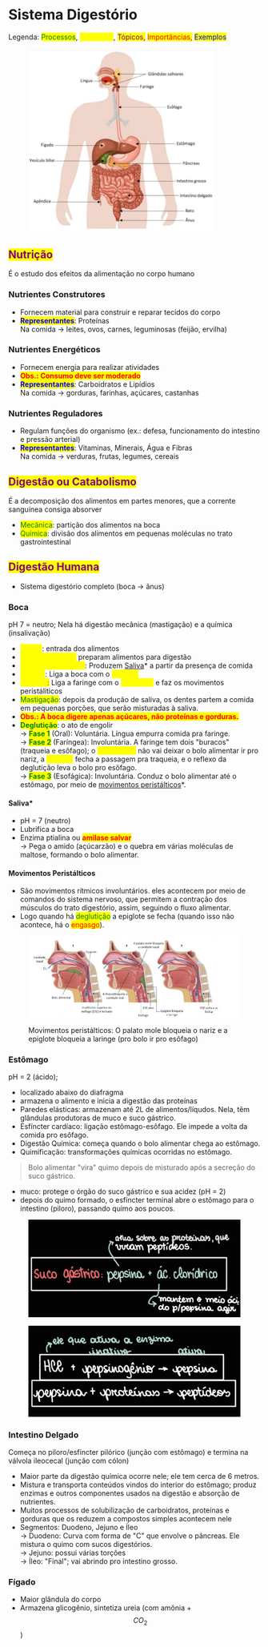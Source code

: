 # Sistema Digestório

Legenda: <mark style="color:green;">Processos</mark>, <mark style="color:yellow;">Estruturas</mark>, <mark style="color:purple;">Tópicos,</mark> <mark style="color:red;">Importâncias,</mark> <mark style="color:blue;">Exemplos</mark>

<figure><img src="../../.gitbook/assets/image (1) (1).png" alt="" width="375"><figcaption></figcaption></figure>

## <mark style="color:purple;">Nutrição</mark>

É o estudo dos efeitos da alimentação no corpo humano

### Nutrientes Construtores

* Fornecem material para construir e reparar tecidos do corpo
* <mark style="color:blue;">**Representantes**</mark>: Proteínas \
  Na comida -> leites, ovos, carnes, leguminosas (feijão, ervilha)

### Nutrientes Energéticos

* Fornecem energia para realizar atividades&#x20;
* <mark style="color:red;">**Obs.: Consumo deve ser moderado**</mark>
* <mark style="color:blue;">**Representantes**</mark>: Carboidratos e Lipídios\
  Na comida -> gorduras, farinhas, açúcares, castanhas

### Nutrientes Reguladores

* Regulam funções do organismo (ex.: defesa, funcionamento do intestino e pressão arterial)
* <mark style="color:blue;">**Representantes**</mark>: Vitaminas, Minerais, Água e Fibras \
  Na comida -> verduras, frutas, legumes, cereais

## <mark style="color:purple;">Digestão ou Catabolismo</mark>

É a decomposição dos alimentos em partes menores, que a corrente sanguínea consiga absorver

* <mark style="color:green;">Mecânica</mark>: partição dos alimentos na boca
* <mark style="color:green;">Química</mark>: divisão dos alimentos em pequenas moléculas no trato gastrointestinal

## <mark style="color:purple;">Digestão Humana</mark>

* Sistema digestório completo (boca -> ânus)

### Boca

pH 7 = neutro; Nela há digestão mecânica (mastigação) e a química (insalivação)

* <mark style="color:yellow;">Lábios</mark>: entrada dos alimentos
* <mark style="color:yellow;">Dentes + Língua:</mark> preparam alimentos para digestão
* <mark style="color:yellow;">Glândulas Salivares</mark>: Produzem [Saliva](sistema-digestorio.md#saliva)\* a partir da presença de comida
* <mark style="color:yellow;">Faringe</mark>: Liga a boca com o <mark style="color:yellow;">esôfago</mark>
* <mark style="color:yellow;">Esôfago</mark><mark style="color:red;">:</mark> Liga a faringe com o <mark style="color:yellow;">estômago</mark> e faz os movimentos peristáliticos
* <mark style="color:green;">Mastigação</mark>: depois da produção de saliva, os dentes partem a comida em pequenas porções, que serão misturadas à saliva.&#x20;
* <mark style="color:red;">**Obs.: A boca digere apenas açúcares, não proteínas e gorduras.**</mark>
* <mark style="color:green;">**Deglutição**</mark>: o ato de engolir \
  \-> <mark style="color:green;">**Fase 1**</mark> (Oral): Voluntária. Língua empurra comida pra faringe. \
  \-> <mark style="color:green;">**Fase 2**</mark> (Faríngea): Involuntária. A faringe tem dois "buracos" (traqueia e esôfago); o <mark style="color:yellow;">palato mole</mark> não vai deixar o bolo alimentar ir pro nariz, a <mark style="color:yellow;">epiglote</mark> fecha a passagem pra traqueia, e o reflexo da deglutição leva o bolo pro esôfago. \
  \-> <mark style="color:green;">**Fase 3**</mark> (Esofágica): Involuntária. Conduz o bolo alimentar até o estômago, por meio de [movimentos peristálticos](sistema-digestorio.md#movimentos-peristalticos)\*.&#x20;

#### Saliva\*

* pH = 7 (neutro)
* Lubrifica a boca
* Enzima ptialina ou <mark style="color:red;">**amilase salvar**</mark> \
  \-> Pega o amido (açúcarzão) e o quebra em várias moléculas de maltose, formando o bolo alimentar.

#### Movimentos Peristálticos

* São movimentos rítmicos involuntários. eles acontecem por meio de comandos do sistema nervoso, que permitem a contração dos músculos do trato digestório, assim, seguindo o fluxo alimentar.
* Logo quando há <mark style="color:green;">deglutição</mark> a epiglote se fecha (quando isso não acontece, há o <mark style="color:red;">engasgo</mark>).

<figure><img src="../../.gitbook/assets/image (2).png" alt=""><figcaption><p>Movimentos peristálticos: O palato mole bloqueia o nariz e a epiglote bloqueia a laringe (pro bolo ir pro esôfago)</p></figcaption></figure>

### Estômago

pH = 2 (ácido);&#x20;

* localizado abaixo do diafragma
* armazena o alimento e inicia a digestão das proteínas
* Paredes elásticas: armazenam até 2L de alimentos/líqudos. Nela, têm glândulas produtoras de muco e suco gástrico.&#x20;
* Esfíncter cardíaco: ligação estômago-esôfago. Ele impede a volta da comida pro esôfago.
* Digestão Química: começa quando o bolo alimentar chega ao estômago.
* Quimificação: transformações químicas ocorridas no estômago.

> Bolo alimentar "vira" quimo depois de misturado após a secreção do suco gástrico.

* muco: protege o órgão do suco gástrico e sua acidez (pH = 2)
* depois do quimo formado, o esfíncter terminal abre o estômago para o intestino (piloro), passando quimo aos poucos.

<div>

<figure><img src="../../.gitbook/assets/image (19).png" alt=""><figcaption></figcaption></figure>

 

<figure><img src="../../.gitbook/assets/image (20).png" alt=""><figcaption></figcaption></figure>

</div>

### Intestino Delgado

Começa no piloro/esfíncter pilórico (junção com estômago) e termina na válvola ileocecal (junção com cólon)

* Maior parte da digestão química ocorre nele; ele tem cerca de 6 metros.
* Mistura e transporta conteúdos vindos do interior do estômago; produz enzimas e outros componentes usados na digestão e absorção de nutrientes.
* Muitos processos de solubilização de carboidratos, proteínas e gorduras que os reduzem a compostos simples acontecem nele
* Segmentos: Duodeno, Jejuno e Íleo \
  \-> Duodeno: Curva com forma de "C" que envolve o pâncreas. Ele mistura o quimo com sucos digestórios. \
  \-> Jejuno: possui várias torções \
  \-> Íleo: "Final"; vai abrindo pro intestino grosso.

### Fígado

* Maior glândula do corpo
* Armazena glicogênio, sintetiza ureia (com amônia +  $$CO_2$$)
